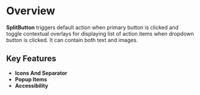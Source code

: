 # Overview

**SplitButton** triggers default action when primary button is clicked and toggle contextual overlays for displaying list of action items when dropdown button is clicked. It can contain both text and images.

## Key Features

* **Icons And Separator**
* **Popup Items**
* **Accessibility**
